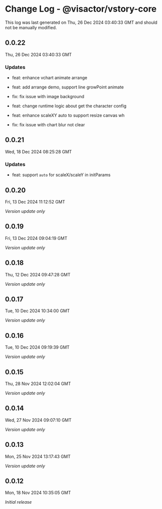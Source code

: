 # Change Log - @visactor/vstory-core

This log was last generated on Thu, 26 Dec 2024 03:40:33 GMT and should not be manually modified.

## 0.0.22
Thu, 26 Dec 2024 03:40:33 GMT

### Updates

- feat: enhance vchart animate arrange
- feat: add arrange demo, support line growPoint animate
- fix: fix issue with image background
- feat: change runtime logic about get the character config


- feat: enhance scaleXY auto to support resize canvas wh
- fix: fix issue with chart blur not clear

## 0.0.21
Wed, 18 Dec 2024 08:25:28 GMT

### Updates

- feat: support `auto` for scaleX/scaleY in initParams

## 0.0.20
Fri, 13 Dec 2024 11:12:52 GMT

_Version update only_

## 0.0.19
Fri, 13 Dec 2024 09:04:19 GMT

_Version update only_

## 0.0.18
Thu, 12 Dec 2024 09:47:28 GMT

_Version update only_

## 0.0.17
Tue, 10 Dec 2024 10:34:00 GMT

_Version update only_

## 0.0.16
Tue, 10 Dec 2024 09:19:39 GMT

_Version update only_

## 0.0.15
Thu, 28 Nov 2024 12:02:04 GMT

_Version update only_

## 0.0.14
Wed, 27 Nov 2024 09:07:10 GMT

_Version update only_

## 0.0.13
Mon, 25 Nov 2024 13:17:43 GMT

_Version update only_

## 0.0.12
Mon, 18 Nov 2024 10:35:05 GMT

_Initial release_

